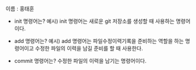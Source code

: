 이름 : 홍태훈

- init 명령어는?
예시)	init 명령어는 새로운 git 저장소를 생성할 때 사용하는 명령어이다.

- add 명령어는?
예시) 	add 명령어는 파일수정이력기록을 준비하는 역할을 하는 명령어이고 수정한 파일의 이력을 남길 준비를 할 때 사용한다.

- commit 명령어는?
수정한 파일의 이력을 남기는 명령어이다.

